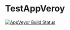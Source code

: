 # TestAppVeroy

[![AppVeyor Build Status](https://ci.appveyor.com/api/projects/status/github/KeRNeLith/TestAppVeroy?branch=master&svg=true)](https://ci.appveyor.com/project/KeRNeLith/TestAppVeroy)
